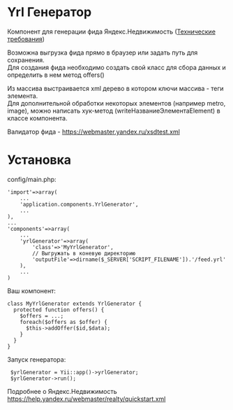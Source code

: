 Yrl Генератор
============
Компонент для генерации фида Яндекс.Недвижимость (<a href="https://help.yandex.ru/webmaster/realty/requirements.xml">Технические требования</a>)

Возможна выгрузка фида прямо в браузер или задать путь для сохранения.<br/>
Для создания фида необходимо создать свой класс для сбора данных и определить в нем метод offers()<br/>

Из массива выстраивается xml дерево в котором ключи массива - теги элемента.<br/>
Для дополнительной обработки некоторых элементов (например metro, image), можно написать хук-метод (writeНазваниеЭлементаElement) в классе компонента. 

Валидатор фида - https://webmaster.yandex.ru/xsdtest.xml

Установка
============
config/main.php:

    'import'=>array(
        ...
        'application.components.YrlGenerator',
        ...
    ),
    ...
    'components'=>array(
        ...
        'yrlGenerator'=>array(
            'class'=>'MyYrlGenerator',
            // Выгружать в коневую директорию
            'outputFile'=>dirname($_SERVER['SCRIPT_FILENAME']).'/feed.yrl'
        ),
        ...
    )

Ваш компонент:

    class MyYrlGenerator extends YrlGenerator {
      protected function offers() {
        $offers = ...;
        foreach($offers as $offer) {
          $this->addOffer($id,$data);
        }
      }
    }

Запуск генератора:

     $yrlGenerator = Yii::app()->yrlGenerator;
     $yrlGenerator->run();

Подробнее о Яндекс.Недвижимость https://help.yandex.ru/webmaster/realty/quickstart.xml
